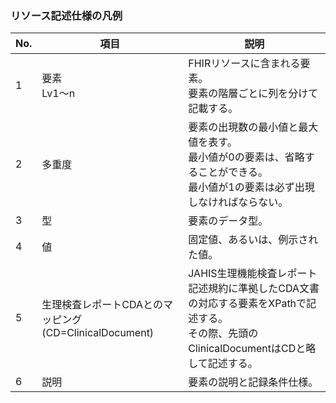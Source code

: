 ### リソース記述仕様の凡例

| No. | 項目                                       | 説明                                                                                       |
|-----|------------------------------------------|------------------------------------------------------------------------------------------|
| 1   | 要素<br/>Lv1～n                             | FHIRリソースに含まれる要素。<br/>要素の階層ごとに列を分けて記載する。                                                  |
| 2   | 多重度                                      | 要素の出現数の最小値と最大値を表す。<br/>最小値が0の要素は、省略することができる。<br/>最小値が1の要素は必ず出現しなければならない。                 |
| 3   | 型                                        | 要素のデータ型。                                                                                 |
| 4   | 値                                        | 固定値、あるいは、例示された値。                                                                         |
| 5   | 生理検査レポートCDAとのマッピング(CD=ClinicalDocument)  | JAHIS生理機能検査レポート記述規約に準拠したCDA文書の対応する要素をXPathで記述する。<br/>その際、先頭のClinicalDocumentはCDと略して記述する。 |
| 6   | 説明                                       | 要素の説明と記録条件仕様。                                                                            |
